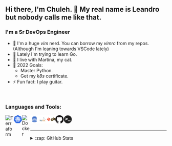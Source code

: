 ## Hi there, I'm Chuleh. 👋 My real name is Leandro but nobody calls me like that.
### I'm a Sr DevOps Engineer

- 🔭 I'm a huge *vim* nerd. You can borrow my *vimrc* from my repos. (Although I'm leaning towards VSCode lately)
- 🌱 Lately I'm trying to learn Go.
- 👯 I live with Martina, my cat.
- 🥅 2022 Goals: 
    - Master Python.
    - Get my *k8s* certificate.
- ⚡ Fun fact: I play guitar.

<br />

### Languages and Tools:

<img align="left" alt="Terraform" width="26px" src="https://camo.githubusercontent.com/1a4ed08978379480a9b1ca95d7f4cc8eb80b45ad47c056a7cfb5c597e9315ae5/68747470733a2f2f7777772e6461746f636d732d6173736574732e636f6d2f323838352f313632393934313234322d6c6f676f2d7465727261666f726d2d6d61696e2e737667" />
<img align="left" alt="k8s" width="26px" src="https://github.com/kubernetes/kubernetes/raw/master/logo/logo.png" />
<img align="left" alt="Docker" width="26px" src="https://avatars.githubusercontent.com/u/5429470?s=200&v=4" />
<img align="left" alt="SQL" width="26px" src="https://raw.githubusercontent.com/github/explore/80688e429a7d4ef2fca1e82350fe8e3517d3494d/topics/sql/sql.png" />
<img align="left" alt="MySQL" width="26px" src="https://raw.githubusercontent.com/github/explore/80688e429a7d4ef2fca1e82350fe8e3517d3494d/topics/mysql/mysql.png" />
<img align="left" alt="Git" width="26px" src="https://raw.githubusercontent.com/github/explore/80688e429a7d4ef2fca1e82350fe8e3517d3494d/topics/git/git.png" />
<img align="left" alt="GitHub" width="26px" src="https://raw.githubusercontent.com/github/explore/78df643247d429f6cc873026c0622819ad797942/topics/github/github.png" />
<img align="left" alt="Terminal" width="26px" src="https://raw.githubusercontent.com/github/explore/80688e429a7d4ef2fca1e82350fe8e3517d3494d/topics/terminal/terminal.png" />
</br>
</br>

---

<details>
  <summary>:zap: GitHub Stats</summary>

  <img align="left" alt="chuleh's GitHub Stats" src="https://github-readme-stats.chuleh.vercel.app/api?username=chuleh&show_icons=true&hide_border=true" />

</details>

[instagram]: https://instagram.com/chulehctt
